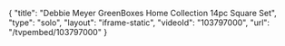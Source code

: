 {
    "title": "Debbie Meyer GreenBoxes Home Collection 14pc Square Set",
    "type": "solo",
    "layout": "iframe-static",
    "videoId": "103797000",
    "url": "\/tvpembed\/103797000"
}